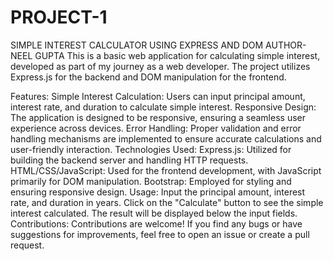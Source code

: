 # PROJECT-1
SIMPLE INTEREST CALCULATOR USING EXPRESS AND DOM
AUTHOR-NEEL GUPTA
This is a basic web application for calculating simple interest, developed as part of my journey as a web developer. The project utilizes Express.js for the backend and DOM manipulation for the frontend.

Features:
Simple Interest Calculation: Users can input principal amount, interest rate, and duration to calculate simple interest.
Responsive Design: The application is designed to be responsive, ensuring a seamless user experience across devices.
Error Handling: Proper validation and error handling mechanisms are implemented to ensure accurate calculations and user-friendly interaction.
Technologies Used:
Express.js: Utilized for building the backend server and handling HTTP requests.
HTML/CSS/JavaScript: Used for the frontend development, with JavaScript primarily for DOM manipulation.
Bootstrap: Employed for styling and ensuring responsive design.
Usage:
Input the principal amount, interest rate, and duration in years.
Click on the "Calculate" button to see the simple interest calculated.
The result will be displayed below the input fields.
Contributions:
Contributions are welcome! If you find any bugs or have suggestions for improvements, feel free to open an issue or create a pull request.
